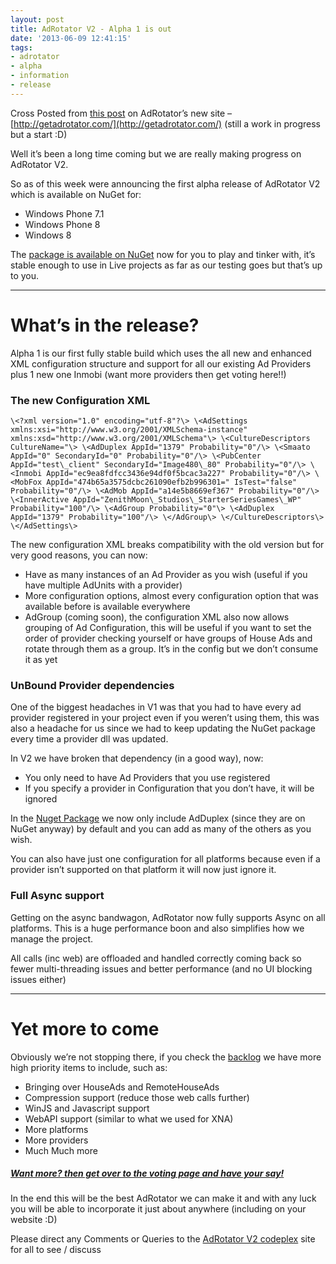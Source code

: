 ```yaml
---
layout: post
title: AdRotator V2 - Alpha 1 is out
date: '2013-06-09 12:41:15'
tags:
- adrotator
- alpha
- information
- release
---
```


Cross Posted from [this post](http://wp.me/p3yEc2-O) on AdRotator’s new site – [http://getadrotator.com/](http://getadrotator.com/) (still a work in progress but a start :D)

Well it’s been a long time coming but we are really making progress on AdRotator V2.

So as of this week were announcing the first alpha release of AdRotator V2 which is available on NuGet for:

- Windows Phone 7.1
- Windows Phone 8
- Windows 8

The [package is available on NuGet](http://nuget.org/packages/AdRotator/2.0.0-Alpha1) now for you to play and tinker with, it’s stable enough to use in Live projects as far as our testing goes but that’s up to you.

* * *

# What’s in the release?

Alpha 1 is our first fully stable build which uses the all new and enhanced XML configuration structure and support for all our existing Ad Providers plus 1 new one Inmobi (want more providers then get voting here!!)

### The new Configuration XML

    \<?xml version="1.0" encoding="utf-8"?\> \<AdSettings xmlns:xsi="http://www.w3.org/2001/XMLSchema-instance" xmlns:xsd="http://www.w3.org/2001/XMLSchema"\> \<CultureDescriptors CultureName="\> \<AdDuplex AppId="1379" Probability="0"/\> \<Smaato AppId="0" SecondaryId="0" Probability="0"/\> \<PubCenter AppId="test\_client" SecondaryId="Image480\_80" Probability="0"/\> \<Inmobi AppId="ec9ea8fdfcc3436e94df0f5bcac3a227" Probability="0"/\> \<MobFox AppId="474b65a3575dcbc261090efb2b996301=" IsTest="false" Probability="0"/\> \<AdMob AppId="a14e5b8669ef367" Probability="0"/\> \<InnerActive AppId="ZenithMoon\_Studios\_StarterSeriesGames\_WP" Probability="100"/\> \<AdGroup Probability="0"\> \<AdDuplex AppId="1379" Probability="100"/\> \</AdGroup\> \</CultureDescriptors\> \</AdSettings\>

The new configuration XML breaks compatibility with the old version but for very good reasons, you can now:

- Have as many instances of an Ad Provider as you wish (useful if you have multiple AdUnits with a provider)
- More configuration options, almost every configuration option that was available before is available everywhere
- AdGroup (coming soon), the configuration XML also now allows grouping of Ad Configuration, this will be useful if you want to set the order of provider checking yourself or have groups of House Ads and rotate through them as a group. It’s in the config but we don’t consume it as yet

### UnBound Provider dependencies

One of the biggest headaches in V1 was that you had to have every ad provider registered in your project even if you weren’t using them, this was also a headache for us since we had to keep updating the NuGet package every time a provider dll was updated.

In V2 we have broken that dependency (in a good way), now:

- You only need to have Ad Providers that you use registered
- If you specify a provider in Configuration that you don’t have, it will be ignored

In the [Nuget Package](http://nuget.org/packages/AdRotator/2.0.0-Alpha1) we now only include AdDuplex (since they are on NuGet anyway) by default and you can add as many of the others as you wish.

You can also have just one configuration for all platforms because even if a provider isn’t supported on that platform it will now just ignore it.

### Full Async support

Getting on the async bandwagon, AdRotator now fully supports Async on all platforms.  This is a huge performance boon and also simplifies how we manage the project.

All calls (inc web) are offloaded and handled correctly coming back so fewer multi-threading issues and better performance (and no UI blocking issues either)

* * *

# Yet more to come

Obviously we’re not stopping there, if you check the [backlog](https://getadrotator.codeplex.com/wikipage?title=AdRotator%20V2%20progress%20report) we have more high priority items to include, such as:

- Bringing over HouseAds and RemoteHouseAds
- Compression support (reduce those web calls further)
- WinJS and Javascript support
- WebAPI support (similar to what we used for XNA)
- More platforms
- More providers
- Much Much more

##### [Want more? then get over to the voting page and have your say!](http://www.voteit.com/v/HiHC8jq1MV8wxEW)

In the end this will be the best AdRotator we can make it and with any luck you will be able to incorporate it just about anywhere (including on your website :D)

Please direct any Comments or Queries to the [AdRotator V2 codeplex](http://getadrotator.codeplex.com/) site for all to see / discuss

